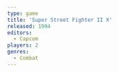 ```yaml
---
type: game
title: 'Super Street Fighter II X'
released: 1994
editors: 
  - Capcom
players: 2
genres:
  - Combat
---
```

